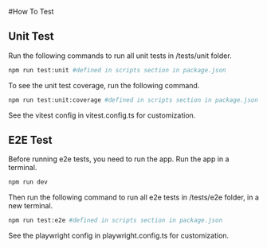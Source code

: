 #How To Test

## Unit Test
Run the following commands to run all unit tests in /tests/unit folder.
```bash
npm run test:unit #defined in scripts section in package.json
```

To see the unit test coverage, run the following command.
```bash
npm run test:unit:coverage #defined in scripts section in package.json
```
See the vitest config in vitest.config.ts for customization.

## E2E Test
Before running e2e tests, you need to run the app. Run the app in a terminal.
```bash
npm run dev
```

Then run the following command to run all e2e tests in /tests/e2e folder, in a new terminal.
```bash
npm run test:e2e #defined in scripts section in package.json
```

See the playwright config in playwright.config.ts for customization.
